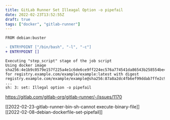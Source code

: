 ```yaml
---
title: GitLab Runner Set Illeagal Option -o pipefail
date: 2022-02-23T13:52:55Z
draft: true
tags: ["docker", "gitlab-runner"]
---
```


```diff
FROM debian:buster

- ENTRYPOINT ["/bin/bash", "-l", "-c"]
+ ENTRYPOINT []
```

```
Executing "step_script" stage of the job script 
Using docker image sha256:4e1b9c0579e157f225a4e1c6de6ce9ff224ec576a774541da86543b258554be4 for registry.example.com/example/example:latest with digest registry.example.com/example/example@sha256:87a8a2dc4fb6ef99ddab7ffe2c939eef0c421ecca504700ec5eea85fc1a501ba ...
sh: 3: set: Illegal option -o pipefail
```

https://gitlab.com/gitlab-org/gitlab-runner/-/issues/1170

[[2022-02-23-gitlab-runner-bin-sh-cannot execute-binary-file]]  
[[2022-02-08-debian-dockerfile-set-pipefail]]
